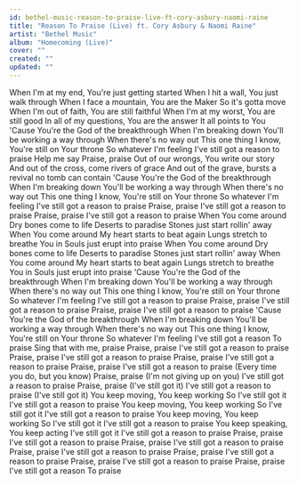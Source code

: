 ```yaml
---
id: bethel-music-reason-to-praise-live-ft-cory-asbury-naomi-raine
title: "Reason To Praise (Live) ft. Cory Asbury & Naomi Raine"
artist: "Bethel Music"
album: "Homecoming (Live)"
cover: ""
created: ""
updated: ""
---
```


When I'm at my end, You're just getting started
When I hit a wall, You just walk through
When I face a mountain, You are the Maker
So it's gotta move
When I'm out of faith, You are still faithful
When I'm at my worst, You are still good
In all of my questions, You are the answer
It all points to You
'Cause You're the God of the breakthrough
When I'm breaking down
You'll be working a way through
When there's no way out
This one thing I know, You're still on Your throne
So whatever I'm feeling
I've still got a reason to praise
Help me say
Praise, praise
Out of our wrongs, You write our story
And out of the cross, come rivers of grace
And out of the grave, bursts a revival no tomb can contain
'Cause You're the God of the breakthrough
When I'm breaking down
You'll be working a way through
When there's no way out
This one thing I know, You're still on Your throne
So whatever I'm feeling
I've still got a reason to praise
Praise, praise
I've still got a reason to praise
Praise, praise
I've still got a reason to praise
When You come around
Dry bones come to life
Deserts to paradise
Stones just start rollin' away
When You come around
My heart starts to beat again
Lungs stretch to breathe You in
Souls just erupt into praise
When You come around
Dry bones come to life
Deserts to paradise
Stones just start rollin' away
When You come around
My heart starts to beat again
Lungs stretch to breathe You in
Souls just erupt into praise
'Cause You're the God of the breakthrough
When I'm breaking down
You'll be working a way through
When there's no way out
This one thing I know, You're still on Your throne
So whatever I'm feeling
I've still got a reason to praise
Praise, praise
I've still got a reason to praise
Praise, praise
I've still got a reason to praise
'Cause You're the God of the breakthrough
When I'm breaking down
You'll be working a way through
When there's no way out
This one thing I know, You're still on Your throne
So whatever I'm feeling
I've still got a reason
To praise
Sing that with me, praise
Praise, praise
I've still got a reason to praise
Praise, praise
I've still got a reason to praise
Praise, praise
I've still got a reason to praise
Praise, praise
I've still got a reason to praise (Every time you do, but you know)
Praise, praise (I'm not giving up on you)
I've still got a reason to praise
Praise, praise (I've still got it)
I've still got a reason to praise (I've still got it)
You keep moving, You keep working
So I've still got it
I've still got a reason to praise
You keep moving, You keep working
So I've still got it
I've still got a reason to praise
You keep moving, You keep working
So I've still got it
I've still got a reason to praise
You keep speaking, You keep acting
I've still got it
I've still got a reason to praise
Praise, praise
I've still got a reason to praise
Praise, praise
I've still got a reason to praise
Praise, praise
I've still got a reason to praise
Praise, praise
I've still got a reason to praise
Praise, praise
I've still got a reason to praise
Praise, praise
I've still got a reason
To praise